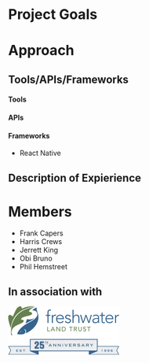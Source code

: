 # Project Goals

# Approach

## Tools/APIs/Frameworks
#### Tools

#### APIs

#### Frameworks
* React Native

## Description of Expierience

# Members
* Frank Capers
* Harris Crews 
* Jerrett King 
* Obi Bruno
* Phil Hemstreet

## In association with
![alt text](FreshWaterLandTrust.png)
